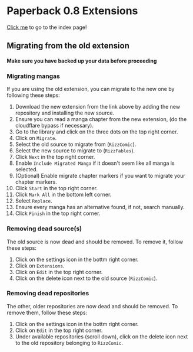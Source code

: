 # Paperback 0.8 Extensions
[Click me](https://ivanmatthew.github.io/ivans-paperback-extensions/paperback-0.8) to go to the index page!

## Migrating from the old extension
#### Make sure you have backed up your data before proceeding

### Migrating mangas
If you are using the old extension, you can migrate to the new one by following these steps:
1. Download the new extension from the link above by adding the new repository and installing the new source.
2. Ensure you can read a manga chapter from the new extension, (do the cloudflare bypass if necessary).
3. Go to the library and click on the three dots on the top right corner.
4. Click on `Migrate`.
5. Select the old source to migrate from (`RizzComic`).
6. Select the new source to migrate to (`RizzFables`).
7. Click `Next` in the top right corner.
8. Enable `Include Migrated Manga` if it doesn't seem like all manga is selected.
9. (Optional) Enable migrate chapter markers if you want to migrate your chapter markers.
10. Click `Start` in the top right corner.
11. Click `Mark All` in the bottom left corner.
12. Select `Replace`.
13. Ensure every manga has an alternative found, if not, search manually.
14. Click `Finish` in the top right corner.

### Removing dead source(s)
The old source is now dead and should be removed. To remove it, follow these steps:
1. Click on the settings icon in the bottm right corner.
2. Click on `Extensions`.
3. Click on `Edit` in the top right corner.
4. Click on the delete icon next to the old source (`RizzComic`).

### Removing dead repositories
The other, older repositories are now dead and should be removed. To remove them, follow these steps:
1. Click on the settings icon in the bottm right corner.
2. Click on `Edit` in the top right corner.
3. Under available repositories (scroll down), click on the delete icon next to the old repository belonging to `RizzComic`.

